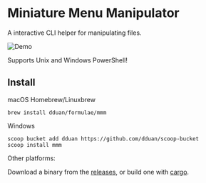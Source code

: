 # Miniature Menu Manipulator

A interactive CLI helper for manipulating files.

![Demo](demo.gif)

Supports Unix and Windows PowerShell!

## Install

macOS Homebrew/Linuxbrew

```
brew install dduan/formulae/mmm
```

Windows

```
scoop bucket add dduan https://github.com/dduan/scoop-bucket
scoop install mmm
```

Other platforms:

Download a binary from the [releases](https://github.com/dduan/mmm/releases), or build one with [cargo](https://doc.rust-lang.org/cargo/).
